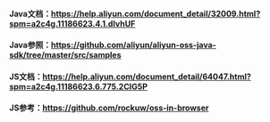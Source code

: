 #### Java文档：https://help.aliyun.com/document_detail/32009.html?spm=a2c4g.11186623.4.1.dIvhUF
#### Java参照：https://github.com/aliyun/aliyun-oss-java-sdk/tree/master/src/samples

#### JS文档：https://help.aliyun.com/document_detail/64047.html?spm=a2c4g.11186623.6.775.2CIG5P
#### JS参考：https://github.com/rockuw/oss-in-browser